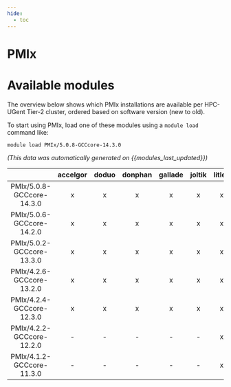 ```yaml
---
hide:
  - toc
---
```


PMIx
====

# Available modules


The overview below shows which PMIx installations are available per HPC-UGent Tier-2 cluster, ordered based on software version (new to old).

To start using PMIx, load one of these modules using a `module load` command like:

```shell
module load PMIx/5.0.8-GCCcore-14.3.0
```

*(This data was automatically generated on {{modules_last_updated}})*

| |accelgor|doduo|donphan|gallade|joltik|litleo|shinx|
| :---: | :---: | :---: | :---: | :---: | :---: | :---: | :---: |
|PMIx/5.0.8-GCCcore-14.3.0|x|x|x|x|x|x|x|
|PMIx/5.0.6-GCCcore-14.2.0|x|x|x|x|x|x|x|
|PMIx/5.0.2-GCCcore-13.3.0|x|x|x|x|x|x|x|
|PMIx/4.2.6-GCCcore-13.2.0|x|x|x|x|x|x|x|
|PMIx/4.2.4-GCCcore-12.3.0|x|x|x|x|x|x|x|
|PMIx/4.2.2-GCCcore-12.2.0|-|-|-|-|-|x|x|
|PMIx/4.1.2-GCCcore-11.3.0|-|-|-|-|-|x|x|
